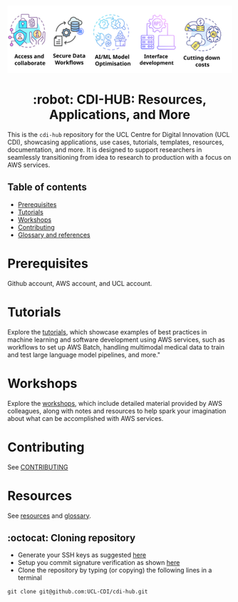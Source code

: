 <div style="text-align: center;" align="center">
  <img src="docs/figs/cdi-hub-banner.svg" alt="cdi-hub" width="600"/>
  <h1> :robot: CDI-HUB: Resources, Applications, and More  </h1>
</div>

This is the `cdi-hub` repository for the UCL Centre for Digital Innovation (UCL CDI), showcasing applications, use cases, tutorials, templates, resources, documentation, and more. It is designed to support researchers in seamlessly transitioning from idea to research to production with a focus on AWS services.

## Table of contents
* [Prerequisites](#prerequisites)
* [Tutorials](#tutorials)
* [Workshops](#workshops)
* [Contributing](#contributing)
* [Glossary and references](#glossary-and-references)

# Prerequisites 
Github account, AWS account, and UCL account. 

# Tutorials
Explore the [tutorials](tutorials), which showcase examples of best practices in machine learning and software development using AWS services, such as workflows to set up AWS Batch, handling multimodal medical data to train and test large language model pipelines, and more."

# Workshops
Explore the [workshops](workshops), which include detailed material provided by AWS colleagues, along with notes and resources to help spark your imagination about what can be accomplished with AWS services.

# Contributing
See [CONTRIBUTING](CONTRIBUTING.md)

# Resources
See [resources](docs/resources.md) and [glossary](docs/glossary.md).

## :octocat: Cloning repository
* Generate your SSH keys as suggested [here](https://docs.github.com/en/github/authenticating-to-github/generating-a-new-ssh-key-and-adding-it-to-the-ssh-agent)
* Setup you commit signature verification as shown [here](https://docs.github.com/en/authentication/managing-commit-signature-verification/about-commit-signature-verification#ssh-commit-signature-verification)
* Clone the repository by typing (or copying) the following lines in a terminal
```
git clone git@github.com:UCL-CDI/cdi-hub.git
```
